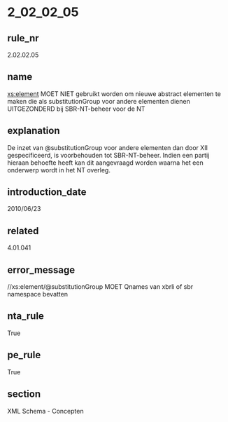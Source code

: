 # 2_02_02_05

## rule_nr
2.02.02.05

## name
<xs:element> MOET NIET gebruikt worden om nieuwe abstract elementen te maken die als substitutionGroup voor andere elementen dienen UITGEZONDERD bij SBR-NT-beheer voor de NT

## explanation
De inzet van @substitutionGroup voor andere elementen dan door XII gespecificeerd, is voorbehouden tot SBR-NT-beheer. Indien een partij hieraan behoefte heeft kan dit aangevraagd worden waarna het een onderwerp wordt in het NT overleg.

## introduction_date
2010/06/23

## related
4.01.041

## error_message
//xs:element/@substitutionGroup MOET Qnames van xbrli of sbr namespace bevatten

## nta_rule
True

## pe_rule
True

## section
XML Schema - Concepten

